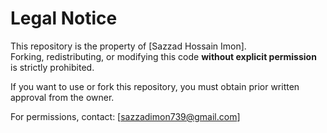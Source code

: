 # Legal Notice

This repository is the property of [Sazzad Hossain Imon].  
Forking, redistributing, or modifying this code **without explicit permission** is strictly prohibited.  

If you want to use or fork this repository, you must obtain prior written approval from the owner.  

For permissions, contact: [sazzadimon739@gmail.com]
